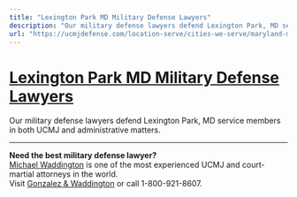 ```yaml
---
title: "Lexington Park MD Military Defense Lawyers"
description: "Our military defense lawyers defend Lexington Park, MD service members in both UCMJ and administrative matters."
url: "https://ucmjdefense.com/location-serve/cities-we-serve/maryland-military-defense-lawyers/lexington-park-md-military-defense-lawyers.html"
---
```


# [Lexington Park MD Military Defense Lawyers](https://ucmjdefense.com/location-serve/cities-we-serve/maryland-military-defense-lawyers/lexington-park-md-military-defense-lawyers.html)

Our military defense lawyers defend Lexington Park, MD service members in both UCMJ and administrative matters.

---

**Need the best military defense lawyer?**  
[Michael Waddington](https://ucmjdefense.com/attorneys/michael-stewart-waddington-partner.html) is one of the most experienced UCMJ and court-martial attorneys in the world.  
Visit [Gonzalez & Waddington](https://ucmjdefense.com) or call 1-800-921-8607.
